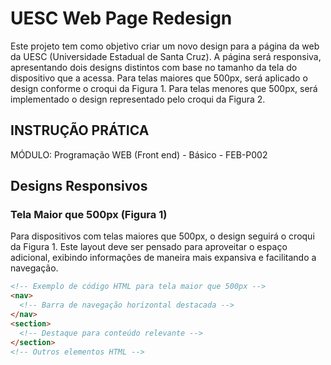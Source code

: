 # UESC Web Page Redesign

Este projeto tem como objetivo criar um novo design para a página da web da UESC (Universidade Estadual de Santa Cruz). A página será responsiva, apresentando dois designs distintos com base no tamanho da tela do dispositivo que a acessa. Para telas maiores que 500px, será aplicado o design conforme o croqui da Figura 1. Para telas menores que 500px, será implementado o design representado pelo croqui da Figura 2.

## INSTRUÇÃO PRÁTICA

MÓDULO: Programação WEB (Front end) - Básico - FEB-P002


## Designs Responsivos

### Tela Maior que 500px (Figura 1)

Para dispositivos com telas maiores que 500px, o design seguirá o croqui da Figura 1. Este layout deve ser pensado para aproveitar o espaço adicional, exibindo informações de maneira mais expansiva e facilitando a navegação.

```html
<!-- Exemplo de código HTML para tela maior que 500px -->
<nav>
  <!-- Barra de navegação horizontal destacada -->
</nav>
<section>
  <!-- Destaque para conteúdo relevante -->
</section>
<!-- Outros elementos HTML -->

